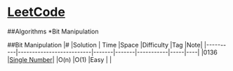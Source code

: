 # [LeetCode](https://leetcode.com/problemset/all/)

##Algorithms
*Bit Manipulation

##Bit Manipulation
|#         |Solution                  |	Time	|Space	|Difficulty	|Tag	|Note|
|----------|--------------------------|-------|-------|-----------|-----|----|
|0136      |[Single Number](https://leetcode.com/problems/single-number/)|       |O(n)       |O(1)           |Easy     |    |
